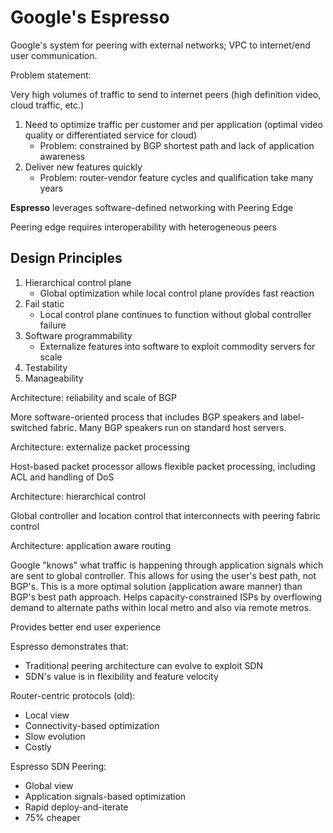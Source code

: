 # Google's Espresso

Google's system for peering with external networks; VPC to internet/end user communication.

Problem statement: 

Very high volumes of traffic to send to internet peers (high definition video, cloud traffic, etc.)

1. Need to optimize traffic per customer and per application (optimal video quality or differentiated service for cloud)
    - Problem: constrained by BGP shortest path and lack of application awareness
2. Deliver new features quickly
    - Problem: router-vendor feature cycles and qualification take many years

**Espresso** leverages software-defined networking with Peering Edge

Peering edge requires interoperability with heterogeneous peers

## Design Principles

1. Hierarchical control plane
    - Global optimization while local control plane provides fast reaction
2. Fail static
    - Local control plane continues to function without global controller failure
3. Software programmability
    - Externalize features into software to exploit commodity servers for scale
4. Testability
5. Manageability

Architecture: reliability and scale of BGP

More software-oriented process that includes BGP speakers and label-switched fabric. Many BGP speakers run on standard host servers.

Architecture: externalize packet processing

Host-based packet processor allows flexible packet processing, including ACL and handling of DoS

Architecture: hierarchical control

Global controller and location control that interconnects with peering fabric control

Architecture: application aware routing

Google "knows" what traffic is happening through application signals which are sent to global controller. This allows for using the user's best path, not BGP's. This is a more optimal solution (application aware manner) than BGP's best path approach. Helps capacity-constrained ISPs by overflowing demand to alternate paths within local metro and also via remote metros.

Provides better end user experience

Espresso demonstrates that:

- Traditional peering architecture can evolve to exploit SDN
- SDN's value is in flexibility and feature velocity

Router-centric protocols (old):

- Local view
- Connectivity-based optimization
- Slow evolution
- Costly

Espresso SDN Peering:

- Global view
- Application signals-based optimization
- Rapid deploy-and-iterate
- 75% cheaper